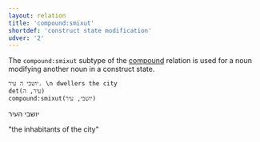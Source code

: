 ```yaml
---
layout: relation
title: 'compound:smixut'
shortdef: 'construct state modification'
udver: '2'
---
```


The `compound:smixut` subtype of the [compound]() relation is used for a noun modifying another
noun in a construct state.

~~~ sdparse
יושבי ה עיר. \n dwellers the city
det(עיר, ה)
compound:smixut(יושבי, עיר)
~~~

יושבי העיר

"the inhabitants of the city"
<!-- Interlanguage links updated Po 11. listopadu 2024, 20:10:39 CET -->
